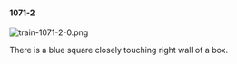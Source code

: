 #### 1071-2
![train-1071-2-0.png](https://github.com/lil-lab/nlvr/raw/master/nlvr/train/images/37/train-1071-2-0.png "train-1071-2-0.png")

There is a blue square closely touching right wall of a box.